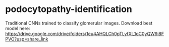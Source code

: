 # podocytopathy-identification
Traditional CNNs trained to classify glomerular images.
Download best model here: https://drive.google.com/drive/folders/1eu4AHQLCh0pTLyfXl_1oC0yQW9i8FPVO?usp=share_link
